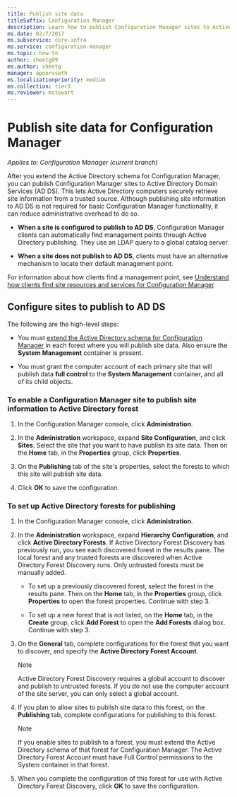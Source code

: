 ```yaml
---
title: Publish site data
titleSuffix: Configuration Manager
description: Learn how to publish Configuration Manager sites to Active Directory Domain Services.
ms.date: 02/7/2017
ms.subservice: core-infra
ms.service: configuration-manager
ms.topic: how-to
author: sheetg09
ms.author: sheetg
manager: apoorvseth
ms.localizationpriority: medium
ms.collection: tier3
ms.reviewer: mstewart
---
```

# Publish site data for Configuration Manager

*Applies to: Configuration Manager (current branch)*

After you extend the Active Directory schema for Configuration Manager, you can publish Configuration Manager sites to Active Directory Domain Services (AD DS). This lets Active Directory computers securely retrieve site information from a trusted source. Although publishing site information to AD DS is not required for basic Configuration Manager functionality, it can reduce administrative overhead to do so.

-   **When a site is configured to publish to AD DS**, Configuration Manager clients can automatically find management points through Active Directory publishing. They use an LDAP query to a global catalog server.

-   **When a site does not publish to AD DS**, clients must have an alternative mechanism to locate their default management point.

For information about how clients find a management point, see [Understand how clients find site resources and services for Configuration Manager](../../../../core/plan-design/hierarchy/understand-how-clients-find-site-resources-and-services.md).

## Configure sites to publish to AD DS
 The following are the high-level steps:

-   You must [extend the Active Directory schema for Configuration Manager](../../../../core/plan-design/network/extend-the-active-directory-schema.md) in each forest where you will publish site data. Also ensure the **System Management** container is present.

-   You must grant the computer account of each primary site that will publish data   **full control** to the **System Management** container, and all of its child objects.

### To enable a Configuration Manager site to publish site information to Active Directory forest

1.  In the Configuration Manager console, click **Administration**.

2.  In the **Administration** workspace, expand **Site Configuration**, and click **Sites**. Select the site that you want to have publish its site data. Then on the **Home** tab, in the **Properties** group, click **Properties**.

3.  On the **Publishing** tab of the site's properties, select the forests to which this site will publish site data.

4.  Click **OK** to save the configuration.

### To set up Active Directory forests for publishing

1.  In the Configuration Manager console, click **Administration**.

2.  In the **Administration** workspace, expand **Hierarchy Configuration**, and click **Active Directory Forests**. If Active Directory Forest Discovery has previously run, you see each discovered forest in the results pane. The local forest and any trusted forests are discovered when Active Directory Forest Discovery runs. Only untrusted forests must be manually added.

    -   To set up a previously discovered forest, select the forest in the results pane. Then on the **Home** tab, in the **Properties** group, click **Properties** to open the forest properties. Continue with step 3.

    -   To set up a new forest that is not listed, on the **Home** tab, in the **Create** group, click **Add Forest** to open the **Add Forests** dialog box. Continue with step 3.

3.  On the **General** tab, complete configurations for the forest that you want to discover, and specify the **Active Directory Forest Account**.

    > [!NOTE]
    >  Active Directory Forest Discovery requires a global account to discover and publish to untrusted forests. If you do not use the computer account of the site server, you can only select a global account.

4.  If you plan to allow sites to publish site data to this forest, on the **Publishing** tab, complete configurations for publishing to this forest.

    > [!NOTE]
    >  If you enable sites to publish to a forest, you must extend the Active Directory schema of that forest for Configuration Manager. The Active Directory Forest Account must have Full Control permissions to the System container in that forest.

5.  When you complete the configuration of this forest for use with Active Directory Forest Discovery, click **OK** to save the configuration.
